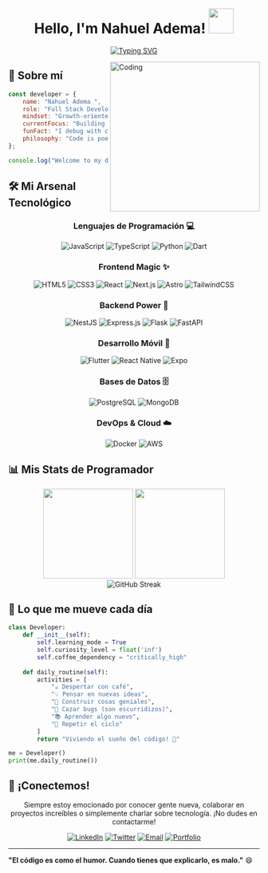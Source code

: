 <h1 align="center">
Hello, I'm Nahuel Adema!
	<a href="https://github.com/Bouaskaoun" target="_self">
		<img src="https://emojis.slackmojis.com/emojis/images/1577305505/7373/hand_wave.gif?1577305505" width="50" />
	</a>
</h1>
<p align="center">
<a href="https://git.io/typing-svg"><img src="https://readme-typing-svg.herokuapp.com?font=Fira+Code&pause=1000&center=true&vCenter=true&width=435&lines=Full+Stack+Developer+Junior;Amante+de+JavaScript+y+React;Aprendiendo+y+creciendo+cada+d%C3%ADa" alt="Typing SVG" /></a>
</p>

<img align="right" alt="Coding" width="300" src="https://media.giphy.com/media/CrFLL3CnRpw5ddlBMm/giphy.gif">

## 🚀 Sobre mí

```javascript
const developer = {
    name: "Nahuel Adema ",
    role: "Full Stack Developer",
    mindset: "Growth-oriented",
    currentFocus: "Building amazing web experiences",
    funFact: "I debug with console.log and I'm not ashamed! 🐛",
    philosophy: "Code is poetry, bugs are just... abstract art 🎨"
};

console.log("Welcome to my digital playground! 🎪");
```


## 🛠️ Mi Arsenal Tecnológico

<div align="center">

### Lenguajes de Programación 💻
![JavaScript](https://img.shields.io/badge/JavaScript-F7DF1E?style=for-the-badge&logo=javascript&logoColor=black)
![TypeScript](https://img.shields.io/badge/TypeScript-007ACC?style=for-the-badge&logo=typescript&logoColor=white)
![Python](https://img.shields.io/badge/Python-3776AB?style=for-the-badge&logo=python&logoColor=white)
![Dart](https://img.shields.io/badge/Dart-0175C2?style=for-the-badge&logo=dart&logoColor=white)

### Frontend Magic ✨
![HTML5](https://img.shields.io/badge/HTML5-E34F26?style=for-the-badge&logo=html5&logoColor=white)
![CSS3](https://img.shields.io/badge/CSS3-1572B6?style=for-the-badge&logo=css3&logoColor=white)
![React](https://img.shields.io/badge/React-20232A?style=for-the-badge&logo=react&logoColor=61DAFB)
![Next.js](https://img.shields.io/badge/Next.js-000000?style=for-the-badge&logo=next.js&logoColor=white)
![Astro](https://img.shields.io/badge/Astro-FF5D01?style=for-the-badge&logo=astro&logoColor=white)
![TailwindCSS](https://img.shields.io/badge/Tailwind_CSS-38B2AC?style=for-the-badge&logo=tailwind-css&logoColor=white)

### Backend Power 💪
![NestJS](https://img.shields.io/badge/NestJS-E0234E?style=for-the-badge&logo=nestjs&logoColor=white)
![Express.js](https://img.shields.io/badge/Express.js-404D59?style=for-the-badge&logo=express&logoColor=white)
![Flask](https://img.shields.io/badge/Flask-000000?style=for-the-badge&logo=flask&logoColor=white)
![FastAPI](https://img.shields.io/badge/FastAPI-005571?style=for-the-badge&logo=fastapi&logoColor=white)

### Desarrollo Móvil 📱
![Flutter](https://img.shields.io/badge/Flutter-02569B?style=for-the-badge&logo=flutter&logoColor=white)
![React Native](https://img.shields.io/badge/React_Native-20232A?style=for-the-badge&logo=react&logoColor=61DAFB)
![Expo](https://img.shields.io/badge/Expo-000020?style=for-the-badge&logo=expo&logoColor=white)

### Bases de Datos 🗄️
![PostgreSQL](https://img.shields.io/badge/PostgreSQL-316192?style=for-the-badge&logo=postgresql&logoColor=white)
![MongoDB](https://img.shields.io/badge/MongoDB-4EA94B?style=for-the-badge&logo=mongodb&logoColor=white)

### DevOps & Cloud ☁️
![Docker](https://img.shields.io/badge/Docker-2496ED?style=for-the-badge&logo=docker&logoColor=white)
![AWS](https://img.shields.io/badge/AWS-232F3E?style=for-the-badge&logo=amazon-aws&logoColor=white)

</div>

## 📊 Mis Stats de Programador

<div align="center">
  <img height="180em" src="https://github-readme-stats.vercel.app/api?username=NahueAdema&show_icons=true&theme=tokyonight&include_all_commits=true&count_private=true"/>
  <img height="180em" src="https://github-readme-stats.vercel.app/api/top-langs/?username=NahueAdema&layout=compact&langs_count=7&theme=tokyonight"/>
</div>

<div align="center">
  <img src="https://github-readme-streak-stats.herokuapp.com/?user=NahueAdema&theme=tokyonight" alt="GitHub Streak" />
</div>

## 🎯 Lo que me mueve cada día

```python
class Developer:
    def __init__(self):
        self.learning_mode = True
        self.curiosity_level = float('inf')
        self.coffee_dependency = "critically_high"
    
    def daily_routine(self):
        activities = [
            "☕ Despertar con café",
            "💡 Pensar en nuevas ideas",
            "🔨 Construir cosas geniales",
            "🐛 Cazar bugs (son escurridizos)",
            "📚 Aprender algo nuevo",
            "🔄 Repetir el ciclo"
        ]
        return "Viviendo el sueño del código! 🚀"

me = Developer()
print(me.daily_routine())
```

## 🤝 ¡Conectemos!

<div align="center">

Siempre estoy emocionado por conocer gente nueva, colaborar en proyectos increíbles o simplemente charlar sobre tecnología. ¡No dudes en contactarme!

[![LinkedIn](https://img.shields.io/badge/LinkedIn-0077B5?style=for-the-badge&logo=linkedin&logoColor=white)](https://linkedin.com/in/nahuel-adema-6627a3304)
[![Twitter](https://img.shields.io/badge/Twitter-1DA1F2?style=for-the-badge&logo=twitter&logoColor=white)](https://twitter.com/AdeNahu61187)
[![Email](https://img.shields.io/badge/Email-D14836?style=for-the-badge&logo=gmail&logoColor=white)](mailto:ademanahuel@gmail.com)
[![Portfolio](https://img.shields.io/badge/Portfolio-000000?style=for-the-badge&logo=About.me&logoColor=white)](https://tu-portfolio.com)
</div>

---

**"El código es como el humor. Cuando tienes que explicarlo, es malo."** 😄
